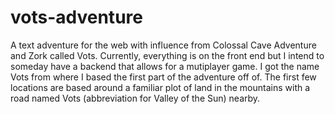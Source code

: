 # vots-adventure
A text adventure for the web with influence from Colossal Cave Adventure and Zork called Vots.
Currently, everything is on the front end but I intend to someday have a backend that allows for a mutiplayer game.
I got the name Vots from where I based the first part of the adventure off of. The first few locations are based around a familiar plot of land in the mountains with a road named Vots (abbreviation for Valley of the Sun) nearby.